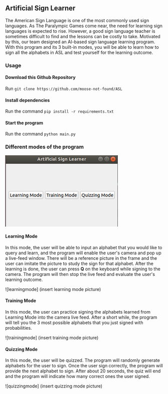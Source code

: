 ## Artificial Sign Learner
The American Sign Language is one of the most commonly used sign languages. As The Paralympic Games come near, the need for learning sign languages is expected to rise. However, a good sign language teacher is sometimes difficult to find and the lessons can be costly to take. Motivated by this, our team designed an AI-based sign language learning program. With this program and its 3 built-in modes, you will be able to learn how to sign all the alphabets in ASL and test yourself for the learning outcome.

### Usage

#### Download this Github Repository
Run `git clone https://github.com/moose-not-found/ASL`


#### Install dependencies
Run the command `pip install -r requirements.txt`


#### Start the program
Run the command `python main.py`


### Different modes of the program
<img src="pictures/main_page.png"></div>

#### Learning Mode
In this mode, the user will be able to input an alphabet that you would like to query and learn, and the program will enable the user's camera and pop up a live-feed window. There will be a reference picture in the frame and the user can imitate the picture to study the sign for that alphabet. After the learning is done, the user can press <b>Q</b> on the keyboard while signing to the camera. The program will then stop the live feed and evaluate the user's learning outcome.

![learningmode] (insert learning mode picture)

#### Training Mode
In this mode, the user can practice signing the alphabets learned from Learning Mode into the camera live feed. After a short while, the program will tell you the 3 most possible alphabets that you just signed with probabilities.

![trainingmode] (insert training mode picture)

#### Quizzing Mode
In this mode, the user will be quizzed. The program will randomly generate alphabets for the user to sign. Once the user sign correctly, the program will provide the next alphabet to sign. After about 20 seconds, the quiz will end and the program will indicate how many correct ones the user signed.

![quizzingmode] (insert quizzing mode picture) 